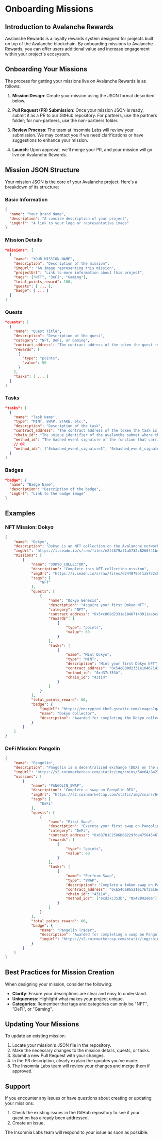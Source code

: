 # Onboarding Missions

## Introduction to Avalanche Rewards

Avalanche Rewards is a loyalty rewards system designed for projects built on top of the Avalanche blockchain. By onboarding missions to Avalanche Rewards, you can offer users additional value and increase engagement within your project's ecosystem.

## Onboarding Your Missions

The process for getting your missions live on Avalanche Rewards is as follows:

1. **Mission Design**: Create your mission using the JSON format described below.

2. **Pull Request (PR) Submission**: Once your mission JSON is ready, submit it as a PR to our GitHub repository. For partners, use the partners folder; for non-partners, use the non-partners folder.

3. **Review Process**: The team at Insomnia Labs will review your submission. We may contact you if we need clarifications or have suggestions to enhance your mission.

4. **Launch**: Upon approval, we'll merge your PR, and your mission will go live on Avalanche Rewards.

## Mission JSON Structure

Your mission JSON is the core of your Avalanche project. Here's a breakdown of its structure:

### Basic Information
```json
{
  "name": "Your Brand Name",
  "description": "A concise description of your project",
  "imgUrl": "A link to your logo or representative image"
}
```

### Mission Details
```json
"missions": [
  {
    "name": "YOUR_MISSION_NAME",
    "description": "Description of the mission",
    "imgUrl": "An image representing this mission",
    "projectUrl": "Link to more information about this project",
    "tags": ["NFT", "DeFi", "Gaming"],
    "total_points_reward": 100,
    "quests": [ ... ],
    "badge": { ... }
  }
]
```

### Quests
```json
"quests": [
  {
    "name": "Quest Title",
    "description": "Description of the quest",
    "category": "NFT, DeFi, or Gaming",
    "contract_address": "The contract address of the token the quest is on",
    "rewards": [
      {
        "type": "points",
        "value": 50
      }
    ],
    "tasks": [ ... ]
  }
]
```

### Tasks
```json
"tasks": [
  {
    "name": "Task Name",
    "type": "MINT, SWAP, STAKE, etc.",
    "description": "Description of the task",
    "contract_address": "The contract address of the token the task is on",
    "chain_id": "The unique identifier of the avalanche subnet where the smart contract is deployed, this defaults to 43114 (Avalanche C-Chain)",
    "method_id": "The hashed event signature of the function that carries the action for the task",
    // OR
    "method_ids": ["0xhashed_event_signature1", "0xhashed_event_signature2"]
  }
]
```

### Badges
```json
"badge": {
  "name": "Badge Name",
  "description": "Description of the badge",
  "imgUrl": "Link to the badge image"
}
```

## Examples

### NFT Mission: Dokyo
```json
{
    "name": "Dokyo",
    "description": "Dokyo is an NFT collection on the Avalanche network, with approximately $30 million in trading volume in January 2024.",
    "imgUrl": "https://i.seadn.io/s/raw/files/e244879af1a5732c8260f41b414ce8b9.png?auto=format&dpr=1&w=1000",
    "missions": [
        {
            "name": "DOKYO_COLLECTOR",
            "description": "Complete this NFT collection mission",
            "imgUrl": "https://i.seadn.io/s/raw/files/e244879af1a5732c8260f41b414ce8b9.png?auto=format&dpr=1&w=1000",
            "tags": [
                "NFT"
            ],
            "quests": [
                {
                    "name": "Dokyo Genesis",
                    "description": "Acquire your first Dokyo NFT",
                    "category": "NFT",
                    "contract_address": "0x54c800d2331e10467143911aabca092d68bf4166",
                    "rewards": [
                        {
                            "type": "points",
                            "value": 60
                        }
                    ],
                    "tasks": [
                        {
                            "name": "Mint Dokyo",
                            "type": "MINT",
                            "description": "Mint your first Dokyo NFT",
                            "contract_address": "0x54c800d2331e10467143911aabca092d68bf4166",
                            "method_id": "0xd37c353b",
                            "chain_id": "43114"
                        }
                    ]
                }
            ],
            "total_points_reward": 60,
            "badge": {
                "imgUrl": "https://encrypted-tbn0.gstatic.com/images?q=tbn:ANd9GcQA7r8VBZTrhn1OZPjJh-8Ac9mV06FA6uupYJVZAnGc7g&s",
                "name": "Dokyo Collector",
                "description": "Awarded for completing the Dokyo collection mission"
            }
        }
    ]
}
```

### DeFi Mission: Pangolin
```json
{
    "name": "Pangolin",
    "description": "Pangolin is a decentralized exchange (DEX) on the Avalanche network.",
    "imgUrl": "https://s2.coinmarketcap.com/static/img/coins/64x64/8422.png",
    "missions": [
        {
            "name": "PANGOLIN_SWAP",
            "description": "Complete a swap on Pangolin DEX",
            "imgUrl": "https://s2.coinmarketcap.com/static/img/coins/64x64/8422.png",
            "tags": [
                "DeFi"
            ],
            "quests": [
                {
                    "name": "First Swap",
                    "description": "Execute your first swap on Pangolin",
                    "category": "DeFi",
                    "contract_address": "0x60781C2586D68229fde47564546784ab3fACA982",
                    "rewards": [
                        {
                            "type": "points",
                            "value": 60
                        }
                    ],
                    "tasks": [
                        {
                            "name": "Perform Swap",
                            "type": "SWAP",
                            "description": "Complete a token swap on Pangolin",
                            "contract_address": "0xE54Ca86531e17Ef3616d22Ca28b0D458b6C89106",
                            "chain_id": "43114",
                            "method_ids": ["0xd37c353b", "0x42842e0e"]
                        }
                    ]
                }
            ],
            "total_points_reward": 60,
            "badge": {
                "name": "Pangolin Trader",
                "description": "Awarded for completing a swap on Pangolin",
                "imgUrl": "https://s2.coinmarketcap.com/static/img/coins/64x64/8422.png"
            }
        }
    ]
}
```

## Best Practices for Mission Creation

When designing your mission, consider the following:

- **Clarity**: Ensure your descriptions are clear and easy to understand.
- **Uniqueness**: Highlight what makes your project unique.
- **Categories**: Remember that tags and categories can only be "NFT", "DeFi", or "Gaming".

## Updating Your Missions

To update an existing mission:

1. Locate your mission's JSON file in the repository.
2. Make the necessary changes to the mission details, quests, or tasks.
3. Submit a new Pull Request with your changes.
4. In the PR description, clearly explain the updates you've made.
5. The Insomnia Labs team will review your changes and merge them if approved.

## Support

If you encounter any issues or have questions about creating or updating your missions:

1. Check the existing issues in the GitHub repository to see if your question has already been addressed.
2. Create an issue.

The Insomnia Labs team will respond to your issue as soon as possible.

